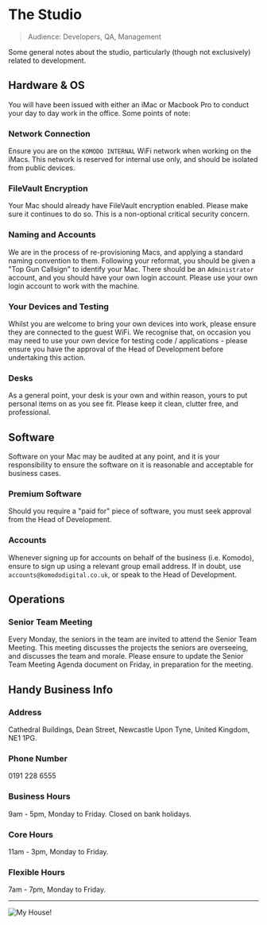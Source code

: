 # The Studio

>Audience: Developers, QA, Management

Some general notes about the studio, particularly (though not exclusively) related to development.

## Hardware & OS

You will have been issued with either an iMac or Macbook Pro to conduct your day to day work in the office. Some points of note:

### Network Connection

Ensure you are on the `KOMODO INTERNAL` WiFi network when working on the iMacs. This network is reserved for internal use only, and should be isolated from public devices.

### FileVault Encryption

Your Mac should already have FileVault encryption enabled. Please make sure it continues to do so. This is a non-optional critical security concern.

### Naming and Accounts

We are in the process of re-provisioning Macs, and applying a standard naming convention to them. Following your reformat, you should be given a "Top Gun Callsign" to identify your Mac. There should be an `Administrator` account, and you should have your own login account. Please use your own login account to work with the machine.

### Your Devices and Testing

Whilst you are welcome to bring your own devices into work, please ensure they are connected to the guest WiFi. We recognise that, on occasion you may need to use your own device for testing code / applications - please ensure you have the approval of the Head of Development before undertaking this action.

### Desks

As a general point, your desk is your own and within reason, yours to put personal items on as you see fit. Please keep it clean, clutter free, and professional.

## Software

Software on your Mac may be audited at any point, and it is your responsibility to ensure the software on it is reasonable and acceptable for business cases. 

### Premium Software

Should you require a "paid for" piece of software, you must seek approval from the Head of Development. 

### Accounts

Whenever signing up for accounts on behalf of the business (i.e. Komodo), ensure to sign up using a relevant group email address. If in doubt, use `accounts@komododigital.co.uk`, or speak to the Head of Development.

## Operations

### Senior Team Meeting

Every Monday, the seniors in the team are invited to attend the Senior Team Meeting. This meeting discusses the projects the seniors are overseeing, and discusses the team and morale. Please ensure to update the Senior Team Meeting Agenda document on Friday, in preparation for the meeting.

## Handy Business Info

### Address

Cathedral Buildings, Dean Street, Newcastle Upon Tyne, United Kingdom, NE1 1PG.

### Phone Number

0191 228 6555

### Business Hours

9am - 5pm, Monday to Friday. Closed on bank holidays.

### Core Hours

11am - 3pm, Monday to Friday.

### Flexible Hours

7am - 7pm, Monday to Friday.

---

![My House!](https://media3.giphy.com/media/xT4uQ6BJ5e7zqfzAiY/giphy.gif?cid=790b7611bf3479ca8de78f266a16a5d77dbfbfa7bcb781d5&rid=giphy.gif)

